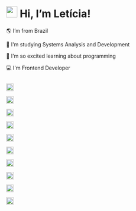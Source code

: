 # <img src=https://github.com/TheDudeThatCode/TheDudeThatCode/blob/master/Assets/Hi.gif width="30" /> Hi, I’m Letícia!

🌎 I’m from Brazil

📖 I'm studying Systems Analysis and Development

🧠 I'm so excited learning about programming 

💻 I'm Frontend Developer 

<code> <img height="20" src="https://img.shields.io/badge/Angular-DD0031?style=for-the-badge&logo=angular&logoColor=white" /> </code>
<code> <img height="20" src="https://img.shields.io/badge/Flutter-%2302569B.svg?style=for-the-badge&logo=Flutter&logoColor=white" /> </code>
<code> <img height="20" src="https://img.shields.io/badge/dart-%230175C2.svg?style=for-the-badge&logo=dart&logoColor=white" /> </code>
<code> <img height="20" src="https://img.shields.io/badge/TypeScript-007ACC?style=for-the-badge&logo=typescript&logoColor=white" /> </code>
<code> <img height="20" src="https://img.shields.io/badge/JavaScript-323330?style=for-the-badge&logo=javascript&logoColor=F7DF1E" /> </code>
<code> <img height="20" src="https://img.shields.io/badge/chart.js-F5788D.svg?style=for-the-badge&logo=chart.js&logoColor=white" /> </code>
<code> <img height="20" src="https://img.shields.io/badge/html5-%23E34F26.svg?style=for-the-badge&logo=html5&logoColor=white" /> </code>
<code> <img height="20" src="https://img.shields.io/badge/css3-%231572B6.svg?style=for-the-badge&logo=css3&logoColor=white" /> </code>
<code> <img height="20" src="https://img.shields.io/badge/SASS-hotpink.svg?style=for-the-badge&logo=SASS&logoColor=white" /> </code>
<code> <img height="20" src="https://img.shields.io/badge/c-%2300599C.svg?style=for-the-badge&logo=c&logoColor=white" /> </code>

